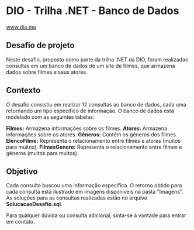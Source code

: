 # DIO - Trilha .NET - Banco de Dados
www.dio.me

## Desafio de projeto
Neste desafio, proposto como parte da trilha .NET da DIO, foram realizadas consultas em um banco de dados de um site de filmes, que armazena dados sobre filmes e seus atores.

## Contexto
O desafio consistiu em realizar 12 consultas ao banco de dados, cada uma retornando um tipo específico de informação. O banco de dados está modelado com as seguintes tabelas:

**Filmes:** Armazena informações sobre os filmes.
**Atores:** Armazena informações sobre os atores.
**Gêneros:** Contém os gêneros dos filmes.
**ElencoFilme:** Representa o relacionamento entre filmes e atores (muitos para muitos).
**FilmesGenero:** Representa o relacionamento entre filmes e gêneros (muitos para muitos).

## Objetivo
Cada consulta buscou uma informação específica. O retorno obtido para cada consulta está ilustrado em imagens disponíveis na pasta "Imagens". As soluções para as consultas realizadas estão no arquivo **SolucacaoDesafio.sql**.

Para qualquer dúvida ou consulta adicional, sinta-se à vontade para entrar em contato.
